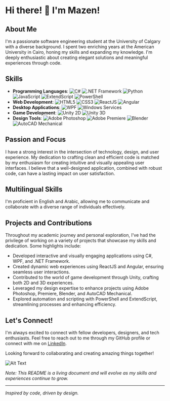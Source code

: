 # Hi there! 👋 I'm Mazen!

## About Me

I'm a passionate software engineering student at the University of Calgary with a diverse background. I spent two enriching years at the American University in Cairo, honing my skills and expanding my knowledge. I'm deeply enthusiastic about creating elegant solutions and meaningful experiences through code.

## Skills

- **Programming Languages**: ![C#](https://img.shields.io/badge/-C%23-green) ![.NET Framework](https://img.shields.io/badge/-.NET%20Framework-blue) ![Python](https://img.shields.io/badge/-Python-yellow) ![JavaScript](https://img.shields.io/badge/-JavaScript-yellow) ![ExtendScript](https://img.shields.io/badge/-ExtendScript-green) ![PowerShell](https://img.shields.io/badge/-PowerShell-blue)
- **Web Development**: ![HTML5](https://img.shields.io/badge/-HTML5-red) ![CSS3](https://img.shields.io/badge/-CSS3-blue) ![ReactJS](https://img.shields.io/badge/-ReactJS-blue) ![Angular](https://img.shields.io/badge/-Angular-red) 
- **Desktop Applications**: ![WPF](https://img.shields.io/badge/-WPF-purple) ![Windows Services](https://img.shields.io/badge/-Windows%20Services-orange) 
- **Game Development**: ![Unity 2D](https://img.shields.io/badge/-Unity%202D-orange) ![Unity 3D](https://img.shields.io/badge/-Unity%203D-green) 
- **Design Tools**: ![Adobe Photoshop](https://img.shields.io/badge/-Adobe%20Photoshop-blue) ![Adobe Premiere](https://img.shields.io/badge/-Adobe%20Premiere-blue) ![Blender](https://img.shields.io/badge/-Blender-orange) ![AutoCAD Mechanical](https://img.shields.io/badge/-AutoCAD%20Mechanical-red)

## Passion and Focus

I have a strong interest in the intersection of technology, design, and user experience. My dedication to crafting clean and efficient code is matched by my enthusiasm for creating intuitive and visually appealing user interfaces. I believe that a well-designed application, combined with robust code, can have a lasting impact on user satisfaction.

## Multilingual Skills

I'm proficient in English and Arabic, allowing me to communicate and collaborate with a diverse range of individuals effectively.

## Projects and Contributions

Throughout my academic journey and personal exploration, I've had the privilege of working on a variety of projects that showcase my skills and dedication. Some highlights include:

- Developed interactive and visually engaging applications using C#, WPF, and .NET Framework.
- Created dynamic web experiences using ReactJS and Angular, ensuring seamless user interactions.
- Contributed to the world of game development through Unity, crafting both 2D and 3D experiences.
- Leveraged my design expertise to enhance projects using Adobe Photoshop, Premiere, Blender, and AutoCAD Mechanical.
- Explored automation and scripting with PowerShell and ExtendScript, streamlining processes and enhancing efficiency.

## Let's Connect!

I'm always excited to connect with fellow developers, designers, and tech enthusiasts. Feel free to reach out to me through my GitHub profile or connect with me on [LinkedIn](https://www.linkedin.com/in/mazenwkamel).

Looking forward to collaborating and creating amazing things together!

![Alt Text](link-to-image) <!-- You can add an image that represents you or your work here -->

*Note: This README is a living document and will evolve as my skills and experiences continue to grow.*

---

*Inspired by code, driven by design.*

